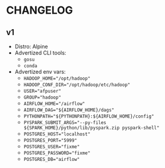 # CHANGELOG

## v1

- Distro: Alpine
- Advertized CLI tools:
  - `gosu`
  - `conda`
- Advertized env vars:
  - `HADOOP_HOME="/opt/hadoop"`
  - `HADOOP_CONF_DIR="/opt/hadoop/etc/hadoop"`
  - `USER="afpuser"`
  - `GROUP="hadoop"`
  - `AIRFLOW_HOME="/airflow"`
  - `AIRFLOW_DAG="${AIRFLOW_HOME}/dags"`
  - `PYTHONPATH="${PYTHONPATH}:${AIRFLOW_HOME}/config"`
  - `PYSPARK_SUBMIT_ARGS="--py-files ${SPARK_HOME}/python/lib/pyspark.zip pyspark-shell"`
  - `POSTGRES_HOST="localhost"`
  - `POSTGRES_PORT="5999"`
  - `POSTGRES_USER="fixme"`
  - `POSTGRES_PASSWORD="fixme"`
  - `POSTGRES_DB="airflow"`
